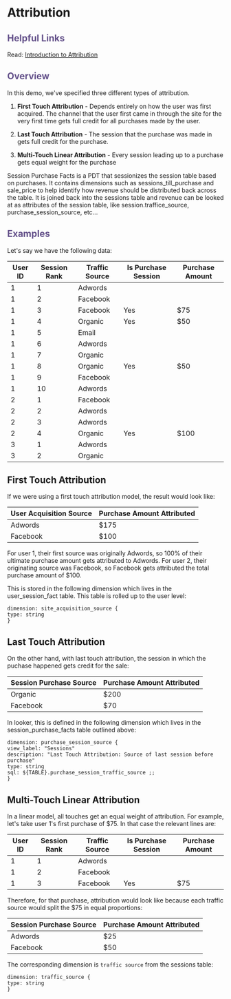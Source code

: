 # Attribution


<h2 style="color:rgb(100,81,138)">Helpful Links</h2>

Read: [Introduction to Attribution](https://segment.com/academy/collecting-data/an-introduction-to-multi-touch-attribution/)


<h2 style="color:rgb(100,81,138)">Overview</h2>

In this demo, we've specified three different types of attribution.

  1.  __First Touch Attribution__ - Depends entirely on how the user was first acquired. The channel that the user first came in through the site for the very first time gets full credit for all purchases made by the user.

  2.  __Last Touch Attribution__ - The session that the purchase was made in gets full credit for the purchase.

  3.  __Multi-Touch Linear Attribution__ - Every session leading up to a purchase gets equal weight for the purchase


Session Purchase Facts is a PDT that sessionizes the session table based on purchases. It contains dimensions such as sessions_till_purchase and sale_price to help identify how revenue should be distributed back across the table. It is joined back into the sessions table and revenue can be looked at as attributes of the session table, like session.traffice_source, purchase_session_source, etc...


<h2 style="color:rgb(100,81,138)">Examples</h2>
Let's say we have the following data:
<br />

User ID | Session Rank | Traffic Source | Is Purchase Session | Purchase Amount
--------|--------------|----------------|---------------------|----------------
1       | 1            | Adwords        |                     |
1       | 2            | Facebook       |                     |
1       | 3            | Facebook       | Yes                 | $75
1       | 4            | Organic        | Yes                 | $50
1       | 5            | Email          |                     |
1       | 6            | Adwords        |                     |
1       | 7            | Organic        |                     |
1       | 8            | Organic        | Yes                 | $50
1       | 9            | Facebook       |                     |
1       | 10           | Adwords        |                     |
2       | 1            | Facebook       |                     |
2       | 2            | Adwords        |                     |
2       | 3            | Adwords        |                     |
2       | 4            | Organic        | Yes                 | $100
3       | 1            | Adwords        |                     |
3       | 2            | Organic        |                     |

## First Touch Attribution

If we were using a first touch attribution model, the result would look like:

User Acquisition Source | Purchase Amount Attributed
------------------------|---------------------------
Adwords                 | $175
Facebook                | $100

For user 1, their first source was originally Adwords, so 100% of their ultimate purchase amount gets attributed to Adwords.
For user 2, their originating source was Facebook, so Facebook gets attributed the total purchase amount of $100.

This is stored in the following dimension which lives in the user_session_fact table. This table is rolled up to the user level:

```
dimension: site_acquisition_source {
type: string
}
```

## Last Touch Attribution

On the other hand, with last touch attribution, the session in which the puchase happened gets credit for the sale:

Session Purchase Source | Purchase Amount Attributed
------------------------|---------------------------
Organic                 | $200
Facebook                | $70

In looker, this is defined in the following dimension which lives in the session_purchase_facts table outlined above:

```
dimension: purchase_session_source {
view_label: "Sessions"
description: "Last Touch Attribution: Source of last session before purchase"
type: string
sql: ${TABLE}.purchase_session_traffic_source ;;
}

```

## Multi-Touch Linear Attribution

In a linear model, all touches get an equal weight of attribution. For example, let's take user 1's first purchase of $75.  In that case the relevant lines are:

User ID | Session Rank | Traffic Source | Is Purchase Session | Purchase Amount
--------|--------------|----------------|---------------------|----------------
1       | 1            | Adwords        |                     |
1       | 2            | Facebook       |                     |
1       | 3            | Facebook       | Yes                 | $75

Therefore, for that purchase, attribution would look like because each traffic source would split the $75 in equal proportions:

Session Purchase Source | Purchase Amount Attributed
------------------------|---------------------------
Adwords                 | $25
Facebook                | $50

The corresponding dimension is `traffic source` from the sessions table:

```
dimension: traffic_source {
type: string
}
```
